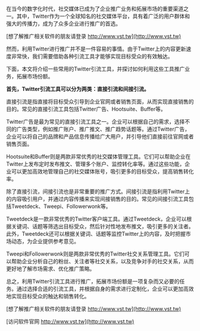 在当今的数字化时代，社交媒体已成为了企业推广业务和拓展市场的重要渠道之一。其中，Twitter作为一个全球知名的社交媒体平台，具有着广泛的用户群体和强大的传播力，成为了众多企业进行推广的首选。

[想了解推广相关软件的朋友请登录 http://www.vst.tw](http://www.vst.tw)

然而，利用Twitter进行推广并不是一件容易的事情。由于Twitter上的内容更新速度非常快，我们需要借助各种引流工具才能够实现目标受众的有效触达。

下面，本文将介绍一些常用的Twitter引流工具，并探讨如何利用这些工具推广业务，拓展市场份额。

**首先，Twitter引流工具可以分为两类：直接引流和间接引流。**

直接引流是指直接将目标受众引导到企业官网或者销售页面，从而实现直接销售的目的。常见的直接引流工具包括Twitter广告、Hootsuite、Buffer等。

Twitter广告是最为常见的直接引流工具之一。企业可以根据自己的需求，选择不同的广告类型，例如推广账户、推广推文、推广趋势话题等。通过Twitter广告，企业可以将自己的品牌和产品信息传播给广大用户，并引导他们直接前往官网或者销售页面。

Hootsuite和Buffer则是两款非常优秀的社交媒体管理工具。它们可以帮助企业在Twitter上发布定时发布推文、管理多个账户、监控转化率等。通过这些功能，企业可以更加高效地管理自己的社交媒体账号，吸引更多的目标受众，提高销售转化率。

除了直接引流，间接引流也是非常重要的推广方式。间接引流是指利用Twitter上的内容吸引用户，并通过内容传播来实现间接销售的目的。常见的间接引流工具包括Tweetdeck、Tweepi、Followerwonk等。

Tweetdeck是一款非常优秀的Twitter客户端工具。通过Tweetdeck，企业可以根据关键词、话题等筛选出目标受众，然后针对性地发布推文，吸引更多的关注者。此外，Tweetdeck还可以根据关键词、话题等监控Twitter上的内容，及时把握市场动态，为企业提供参考意见。

Tweepi和Followerwonk则是两款非常优秀的Twitter社交关系管理工具。它们可以帮助企业分析自己的粉丝、关注者等社交关系，以及竞争对手的社交关系，从而更好地了解市场需求、优化推广策略。

总之，利用Twitter引流工具进行推广，拓展市场份额是一项复杂而又必要的任务。通过选择合适的引流工具，并根据自身的需求进行定制化，企业可以更加高效地实现目标受众的触达和销售转化。

[想了解推广相关软件的朋友请登录 http://www.vst.tw](http://www.vst.tw)


[访问软件官网 http://www.vst.tw](http://www.vst.tw)

